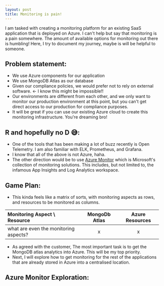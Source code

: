 ```yaml
---
layout: post
title: Monitoring is pain!
---
```


I am tasked with creating a monitoring platform for an existing SaaS application that is deployed on Azure. I can't help but say that monitoring is a pain somewhere. The amount of available options for monitoring out there is humbling! Here, I try to document my journey, maybe is will be helpful to someone.

## Problem statement:

- We use Azure components for our application
- We use MongoDB Atlas as our database
- Given our compliance policies, we would prefer not to rely on external software. <- I know this might be impossible!!
- Our environments are different from each other, and we only want to monitor our production environment at this point, but you can't get direct access to our production for compliance purposes.
- It will be great if you can use our existing Azure cloud to create this monitoring infrastructure. You're dreaming bro!

## R and hopefully no D 😅:

- One of the tools that has been making a lot of buzz recently is Open Telemetry. I am also familiar with ELK, Prometheus, and Grafana.
- I know that all of the above is not Azure, haha.
- The other direction would be to use [Azure Monitor](https://learn.microsoft.com/en-us/azure/azure-monitor/) which is Microsoft's collection of monitoring solutions. This includes, but not limited to, the infamous App Insights and Log Analytics workspace.

## Game Plan:

- This kinda feels like a matrix of sorts, with monitoring aspects as rows, and resources to be monitored as columns.

| Monitoring Aspect \ Resource          | MongoDb Atlas | Azure Resources |
| :------------------------------------ | :-----------: | :-------------: |
| what are even the monitoring aspects? |        x      |        x        |

- As agreed with the customer, The most important task is to get the MongoDB atlas analytics into Azure. This will be my top priority.
- Next, I will explore how to get monitoring for the rest of the applications that are already stored in Azure into a centralised location.

## Azure Monitor Exploration:
